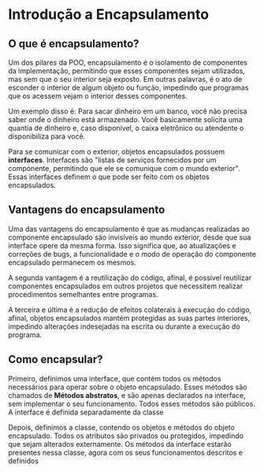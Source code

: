 # Introdução a Encapsulamento

## O que é encapsulamento?

Um dos pilares da POO, encapsulamento é o isolamento de componentes da implementação, permitindo que esses componentes sejam utilizados, mas sem que o seu interior seja exposto. Em outras palavras, é o ato de esconder o interior de algum objeto ou função, impedindo que programas que os acessem vejam o interior desses componentes.

Um exemplo disso é: Para sacar dinheiro em um banco, você não precisa saber onde o dinheiro está armazenado. Você basicamente solicita uma quantia de dinheiro e, caso disponível, o caixa eletrônico ou atendente o disponibiliza para você.

Para se comunicar com o exterior, objetos encapsulados possuem **interfaces**. Interfaces são "listas de serviços fornecidos por um componente, permitindo que ele se comunique com o mundo exterior". Essas interfaces definem o que pode ser feito com os objetos encapsulados.

## Vantagens do encapsulamento

Uma das vantagens do encapsulamento é que as mudanças realizadas ao componente encapsulado são invisíveis ao mundo exterior, desde que sua interface opere da mesma forma. Isso significa que, ao atualizações e correções de bugs, a funcionalidade e o modo de operação do componente encapsulado permanecem os mesmos.

A segunda vantagem é a reutilização do código, afinal, é possível reutilizar componentes encapsulados em outros projetos que necessitem realizar procedimentos semelhantes entre programas.

A terceira e última é a redução de efeitos colaterais à execução do código, afinal, objetos encapsulados mantém protegidas as suas partes interiores, impedindo alterações indesejadas na escrita ou durante a execução do programa.

## Como encapsular?

Primeiro, definimos uma interface, que contém todos os métodos necessários para operar sobre o objeto encapsulado. Esses métodos são chamados de **Métodos abstratos**, e são apenas declarados na interface, sem implementar o seu funcionamento. Todos esses métodos são públicos. A interface é definida separadamente da classe

Depois, definimos a classe, contendo os objetos e métodos do objeto encapsulado. Todos os atributos são privados ou protegidos, impedindo que sejam alterados externamente. Os métodos da interface estarão presentes nessa classe, agora com os seus funcionamentos descritos e definidos